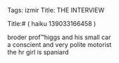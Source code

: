 Tags: izmir
Title: THE INTERVIEW
  
Title:# ( haiku 139033166458 )  
  
broder prof™higgs and his small car  
a conscient and very polite motorist  
the hr girl is spaniard  
